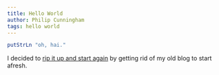 ```yaml
---
title: Hello World
author: Philip Cunningham
tags: hello world
---
```


```haskell
putStrLn "oh, hai."
```

I decided to [rip it up and start again](https://en.wikipedia.org/wiki/Rip_It_Up_and_Start_Again) by getting rid of my old blog to start afresh. 
